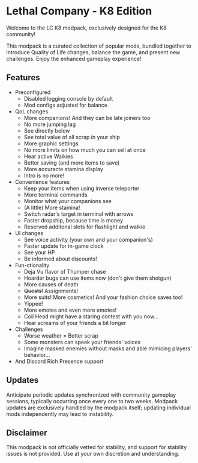 # Lethal Company - K8 Edition

Welcome to the LC K8 modpack, exclusively designed for the K8 community!

This modpack is a curated collection of popular mods, bundled together to introduce Quality of Life changes, balance the game, and present new challenges. Enjoy the enhanced gameplay experience!

## Features

- Preconfigured
    - Disabled logging console by default
    - Mod configs adjusted for balance
- QoL changes
    - More companions! And they can be late joiners too
    - No more jumping lag
    - See directly below
    - See total value of all scrap in your ship
    - More graphic settings
    - No more limits on how much you can sell at once
    - Hear active Walkies
    - Better saving (and more items to save)
    - More accuracte stamina display
    - Intro is no more!
- Convenience features
    - Keep your items when using inverse teleporter
    - More terminal commands
    - Monitor what your companions see
    - (A little) More stamina!
    - Switch radar's target in terminal with arrows
    - Faster dropship, because time is money
    - Reserved additonal slots for flashlight and walkie
- UI changes
    - See voice activity (your own and your companion's)
    - Faster update for in-game clock
    - See your HP
    - Be informed about discounts!
- Fun-ctionality
    - Deja Vu flavor of Thumper chase
    - Hoarder bugs can use items now (don't give them shotgun)
    - More causes of death
    - ~~Quests!~~ Assignments!
    - More suits! More cosmetics! And your fashion choice saves too!
    - Yippee!
    - More emotes and even more emotes!
    - Coil Head might have a staring contest with you now...
    - Hear screams of your friends a bit longer
- Challenges
    - Worse weather = Better scrap
    - Some monsters can speak your friends' voices
    - Imagine masked enemies without masks and able mimicing players' behavior...
- And Discord Rich Presence support

## Updates

Anticipate periodic updates synchronized with community gameplay sessions, typically occurring once every one to two weeks. Modpack updates are exclusively handled by the modpack itself; updating individual mods independently may lead to instability.

## Disclaimer

This modpack is not officially vetted for stability, and support for stability issues is not provided. Use at your own discretion and understanding.
